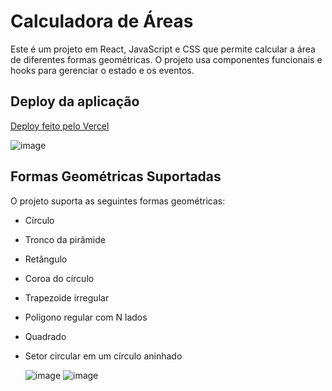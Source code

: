 # Calculadora de Áreas
Este é um projeto em React, JavaScript e CSS que permite calcular a área de diferentes formas geométricas. O projeto usa componentes funcionais e hooks para gerenciar o estado e os eventos.

## Deploy da aplicação

[Deploy feito pelo Vercel](https://formas-geometricas.vercel.app/)

![image](https://github.com/moutim/formasGeometricas/assets/88093439/60462a49-a39a-4f53-935c-21225d290b22)

## Formas Geométricas Suportadas

O projeto suporta as seguintes formas geométricas:
* Círculo
* Tronco da pirâmide
* Retângulo
* Coroa do círculo
* Trapezoide irregular
* Polígono regular com N lados
* Quadrado
* Setor circular em um círculo aninhado

  ![image](https://github.com/moutim/formasGeometricas/assets/84331711/871be447-d557-495a-9cec-973caafd3686)
![image](https://github.com/moutim/formasGeometricas/assets/84331711/ca810bd0-0aea-4613-a230-1d59d3036407)




